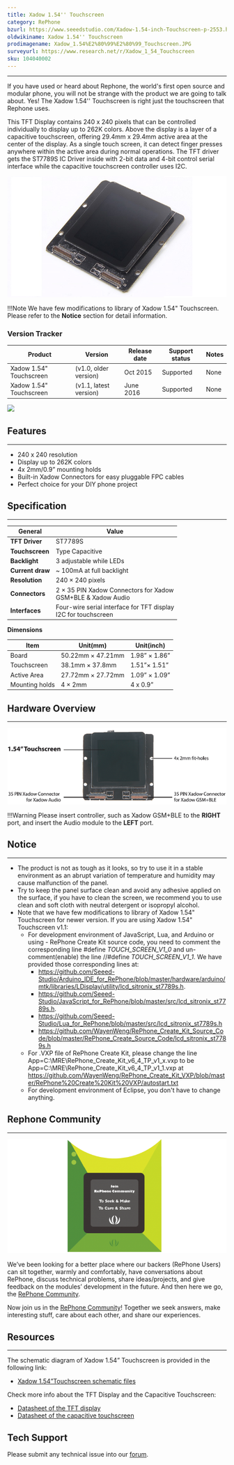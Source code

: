 ```yaml
---
title: Xadow 1.54'' Touchscreen
category: RePhone
bzurl: https://www.seeedstudio.com/Xadow-1.54-inch-Touchscreen-p-2553.html
oldwikiname: Xadow 1.54'' Touchscreen
prodimagename: Xadow_1.54%E2%80%99%E2%80%99_Touchscreen.JPG
surveyurl: https://www.research.net/r/Xadow_1_54_Touchscreen
sku: 104040002
---
```


---
If you have used or heard about Rephone, the world's first open source and modular phone, you will not be strange with the product we are going to talk about. Yes! The Xadow 1.54'' Touchscreen is right just the touchscreen that Rephone uses.

This TFT Display contains 240 x 240 pixels that can be controlled individually to display up to 262K colors. Above the display is a layer of a capacitive touchscreen, offering 29.4mm x 29.4mm active area at the center of the display. As a single touch screen, it can detect finger presses anywhere within the active area during normal operations. The TFT driver gets the ST7789S IC Driver inside with 2-bit data and 4-bit control serial interface while the capacitive touchscreen controller uses I2C.

![](https://github.com/SeeedDocument/Xadow_1.54_Inch_Touchscreen/raw/master/images/Xadow_1.54%E2%80%99%E2%80%99_Touchscreen.JPG)

!!!Note
    We have few modifications to library of Xadow 1.54" Touchscreen. Please refer to the **Notice** section for detail information.

### Version Tracker

|Product |Version|	Release date|	Support status|	Notes|
|---|---|---|---|---|
|Xadow 1.54" Touchscreen|(v1.0, older version)|	Oct 2015	|Supported	|None|
|Xadow 1.54" Touchscreen|(v1.1, latest version)|	June 2016	|Supported|	None|

[![](https://github.com/SeeedDocument/Seeed-WiKi/raw/master/docs/images/get_one_now.png)](https://www.seeedstudio.com/Xadow-1.54-inch-Touchscreen-p-2553.html)

## Features
---
- 240 x 240 resolution
- Display up to 262K colors
- 4x 2mm/0.9” mounting holds
- Built-in Xadow Connectors for easy pluggable FPC cables
- Perfect choice for your DIY phone project

## Specification
---

|General|Value|
|---|---|
|**TFT Driver**|	ST7789S|
|**Touchscreen** |Type	Capacitive|
|**Backlight**|	3 adjustable while LEDs|
|**Current draw**|	~ 100mA at full backlight|
|**Resolution**|240 × 240 pixels|
|**Connectors**|2 × 35 PIN Xadow Connectors for Xadow <br>GSM+BLE & Xadow Audio
|**Interfaces**| Four-wire serial interface for TFT display<br> I2C for touchscreen

**Dimensions**

|Item |Unit(mm)|Unit(inch)|
|---|---|---|
|Board | 50.22mm × 47.21mm   |1.98” × 1.86”|
|Touchscreen | 38.1mm × 37.8mm |1.51”× 1.51”|
|Active Area | 27.72mm × 27.72mm  |1.09” × 1.09”|
|Mounting holds|4 × 2mm|4 x 0.9”|

## Hardware Overview
---
![](https://github.com/SeeedDocument/Xadow_1.54_Inch_Touchscreen/raw/master/images/Xadow_1.54%E2%80%99%E2%80%99_Touchscreen.png)

!!!Warning
    Please insert controller, such as Xadow GSM+BLE to the **RIGHT** port, and insert the Audio module to the **LEFT** port.


## Notice
---
- The product is not as tough as it looks, so try to use it in a stable environment as an abrupt variation of temperature and humidity may cause malfunction of the panel.
- Try to keep the panel surface clean and avoid any adhesive applied on the surface, if you have to clean the screen, we recommend you to use clean and  soft cloth with neutral detergent or isopropyl alcohol.
- Note that we have few modifications to library of Xadow 1.54" Touchscreen for newer version. If you are using Xadow 1.54" Touchscreen v1.1:
  - For development environment of JavaScript, Lua, and Arduino or using - RePhone Create Kit source code, you need to comment the corresponding line #define _TOUCH_SCREEN_V1_0_ and un-comment(enable) the line //#define _TOUCH_SCREEN_V1_1_. We have provided those corresponding lines at:
    - https://github.com/Seeed-Studio/Arduino_IDE_for_RePhone/blob/master/hardware/arduino/mtk/libraries/LDisplay/utility/lcd_sitronix_st7789s.h.
    - https://github.com/Seeed-Studio/JavaScript_for_RePhone/blob/master/src/lcd_sitronix_st7789s.h.
    - https://github.com/Seeed-Studio/Lua_for_RePhone/blob/master/src/lcd_sitronix_st7789s.h
    - https://github.com/WayenWeng/RePhone_Create_Kit_Source_Code/blob/master/RePhone_Create_Source_Code/lcd_sitronix_st7789s.h
  - For .VXP file of RePhone Create Kit, please change the line App=C:\MRE\RePhone_Create_Kit_v6_4_TP_v1_x.vxp to be App=C:\MRE\RePhone_Create_Kit_v6_4_TP_v1_1.vxp at https://github.com/WayenWeng/RePhone_Create_Kit_VXP/blob/master/RePhone%20Create%20Kit%20VXP/autostart.txt
  - For development environment of Eclipse, you don't have to change anything.

## Rephone Community
---
[![](https://github.com/SeeedDocument/Xadow_1.54_Inch_Touchscreen/raw/master/images/300px-RePhone_Community-2.png)](http://www.seeed.cc/discover.html?t=RePhone)

We’ve been looking for a better place where our backers (RePhone Users) can sit together, warmly and comfortably, have conversations about RePhone, discuss technical problems, share ideas/projects, and give feedback on the modules’ development in the future. And then here we go, the [RePhone Community](http://www.seeed.cc/discover.html?t=RePhone).

Now join us in the [RePhone Community](http://www.seeed.cc/discover.html?t=RePhone)! Together we seek answers, make interesting stuff, care about each other, and share our experiences.

## Resources
---
The schematic diagram of Xadow 1.54” Touchscreen is provided in the following link:

- [Xadow 1.54”Touchscreen schematic files](https://github.com/SeeedDocument/Xadow_1.54_Inch_Touchscreen/raw/master/resources/202000724_PCBA%3BXadow%201.54''Touchscreen%20v1.0%20schematic%20files.zip)

Check more info about the TFT Display and the Capacitive Touchscreen:

- [Datasheet of the TFT display](https://github.com/SeeedDocument/Xadow_1.54_Inch_Touchscreen/raw/master/res/Datasheet-Capacitive_touchscreen.pdf)
- [Datasheet of the capacitive touchscreen](https://github.com/SeeedDocument/Xadow_1.54_Inch_Touchscreen/raw/master/res/TFT_Display.rar)

## Tech Support
Please submit any technical issue into our [forum](http://forum.seeedstudio.com/). 